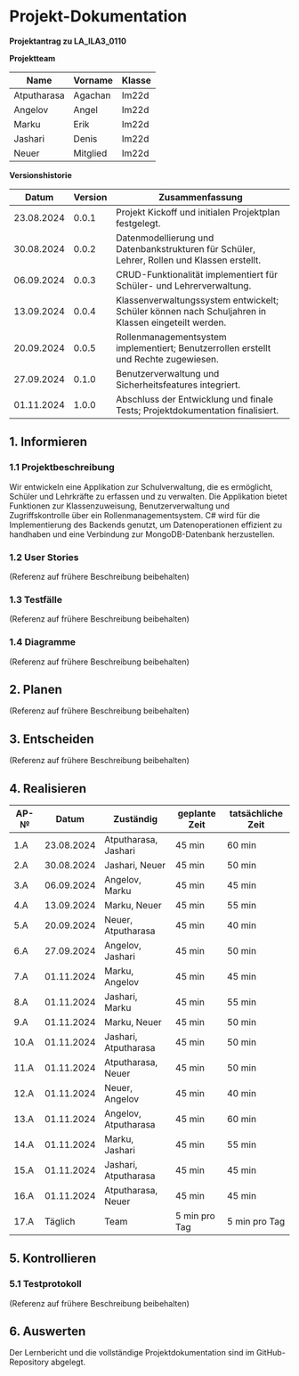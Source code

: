 # Projekt-Dokumentation

**Projektantrag zu LA_ILA3_0110**

**Projektteam**

| Name          | Vorname     | Klasse |
|---------------|-------------|--------|
| Atputharasa   | Agachan     | Im22d  |
| Angelov       | Angel       | Im22d  |
| Marku         | Erik        | Im22d  |
| Jashari       | Denis       | Im22d  |
| Neuer         | Mitglied    | Im22d  |

**Versionshistorie**

| Datum      | Version | Zusammenfassung                                                                                       |
|------------|---------|-------------------------------------------------------------------------------------------------------|
| 23.08.2024 | 0.0.1   | Projekt Kickoff und initialen Projektplan festgelegt. |
| 30.08.2024 | 0.0.2   | Datenmodellierung und Datenbankstrukturen für Schüler, Lehrer, Rollen und Klassen erstellt. |
| 06.09.2024 | 0.0.3   | CRUD-Funktionalität implementiert für Schüler- und Lehrerverwaltung. |
| 13.09.2024 | 0.0.4   | Klassenverwaltungssystem entwickelt; Schüler können nach Schuljahren in Klassen eingeteilt werden. |
| 20.09.2024 | 0.0.5   | Rollenmanagementsystem implementiert; Benutzerrollen erstellt und Rechte zugewiesen. |
| 27.09.2024 | 0.1.0   | Benutzerverwaltung und Sicherheitsfeatures integriert. |
| 01.11.2024 | 1.0.0   | Abschluss der Entwicklung und finale Tests; Projektdokumentation finalisiert. |

## 1. Informieren

### 1.1 Projektbeschreibung

Wir entwickeln eine Applikation zur Schulverwaltung, die es ermöglicht, Schüler und Lehrkräfte zu erfassen und zu verwalten. Die Applikation bietet Funktionen zur Klassenzuweisung, Benutzerverwaltung und Zugriffskontrolle über ein Rollenmanagementsystem. C# wird für die Implementierung des Backends genutzt, um Datenoperationen effizient zu handhaben und eine Verbindung zur MongoDB-Datenbank herzustellen.

### 1.2 User Stories

(Referenz auf frühere Beschreibung beibehalten)

### 1.3 Testfälle

(Referenz auf frühere Beschreibung beibehalten)

### 1.4 Diagramme

(Referenz auf frühere Beschreibung beibehalten)

## 2. Planen

(Referenz auf frühere Beschreibung beibehalten)

## 3. Entscheiden

(Referenz auf frühere Beschreibung beibehalten)

## 4. Realisieren

| AP-№ | Datum      | Zuständig    | geplante Zeit | tatsächliche Zeit |
|------|------------|--------------|---------------|-------------------|
| 1.A  | 23.08.2024 | Atputharasa, Jashari | 45 min        | 60 min            |
| 2.A  | 30.08.2024 | Jashari, Neuer | 45 min        | 50 min            |
| 3.A  | 06.09.2024 | Angelov, Marku | 45 min        | 45 min            |
| 4.A  | 13.09.2024 | Marku, Neuer | 45 min        | 55 min            |
| 5.A  | 20.09.2024 | Neuer, Atputharasa | 45 min        | 40 min            |
| 6.A  | 27.09.2024 | Angelov, Jashari | 45 min        | 50 min            |
| 7.A  | 01.11.2024 | Marku, Angelov | 45 min        | 45 min            |
| 8.A  | 01.11.2024 | Jashari, Marku | 45 min        | 55 min            |
| 9.A  | 01.11.2024 | Marku, Neuer | 45 min        | 50 min            |
| 10.A | 01.11.2024 | Jashari, Atputharasa | 45 min        | 50 min            |
| 11.A | 01.11.2024 | Atputharasa, Neuer | 45 min        | 50 min            |
| 12.A | 01.11.2024 | Neuer, Angelov | 45 min        | 40 min            |
| 13.A | 01.11.2024 | Angelov, Atputharasa | 45 min        | 60 min            |
| 14.A | 01.11.2024 | Marku, Jashari | 45 min        | 55 min            |
| 15.A | 01.11.2024 | Jashari, Atputharasa | 45 min        | 45 min            |
| 16.A | 01.11.2024 | Atputharasa, Neuer | 45 min        | 45 min            |
| 17.A | Täglich    | Team         | 5 min pro Tag | 5 min pro Tag     |

## 5. Kontrollieren

### 5.1 Testprotokoll

(Referenz auf frühere Beschreibung beibehalten)

## 6. Auswerten

Der Lernbericht und die vollständige Projektdokumentation sind im GitHub-Repository abgelegt.
